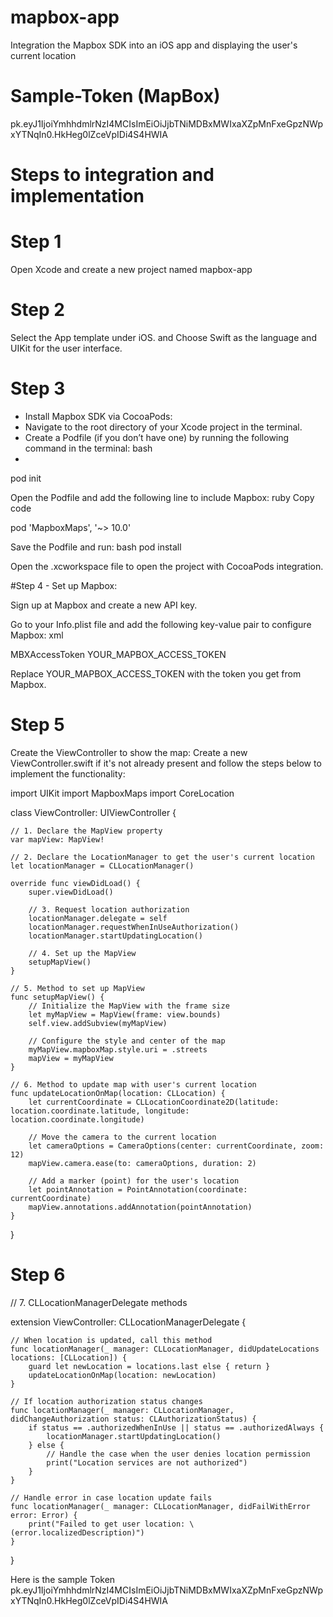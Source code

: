 # mapbox-app
Integration the Mapbox SDK into an iOS app and displaying the user's current location

# Sample-Token (MapBox)
pk.eyJ1IjoiYmhhdmlrNzI4MCIsImEiOiJjbTNiMDBxMWIxaXZpMnFxeGpzNWpxYTNqIn0.HkHeg0lZceVpIDi4S4HWIA

# Steps to integration and implementation

# Step 1
Open Xcode and create a new project named mapbox-app

# Step 2
Select the App template under iOS. and Choose Swift as the language and UIKit for the user interface.

# Step 3
- Install Mapbox SDK via CocoaPods:
- Navigate to the root directory of your Xcode project in the terminal.
- Create a Podfile (if you don’t have one) by running the following command in the terminal:
bash
- 
pod init

Open the Podfile and add the following line to include Mapbox:
ruby
Copy code

pod 'MapboxMaps', '~> 10.0'

Save the Podfile and run:
bash
pod install

Open the .xcworkspace file to open the project with CocoaPods integration.

#Step 4 - Set up Mapbox:

Sign up at Mapbox and create a new API key.

Go to your Info.plist file and add the following key-value pair to configure Mapbox:
xml

<key>MBXAccessToken</key>
<string>YOUR_MAPBOX_ACCESS_TOKEN</string>

Replace YOUR_MAPBOX_ACCESS_TOKEN with the token you get from Mapbox.

# Step 5 
Create the ViewController to show the map: Create a new ViewController.swift if it's not already present and follow the steps below to implement the functionality:


import UIKit
import MapboxMaps
import CoreLocation

class ViewController: UIViewController {

    // 1. Declare the MapView property
    var mapView: MapView!
    
    // 2. Declare the LocationManager to get the user's current location
    let locationManager = CLLocationManager()
    
    override func viewDidLoad() {
        super.viewDidLoad()
        
        // 3. Request location authorization
        locationManager.delegate = self
        locationManager.requestWhenInUseAuthorization()
        locationManager.startUpdatingLocation()
        
        // 4. Set up the MapView
        setupMapView()
    }
    
    // 5. Method to set up MapView
    func setupMapView() {
        // Initialize the MapView with the frame size
        let myMapView = MapView(frame: view.bounds)
        self.view.addSubview(myMapView)
        
        // Configure the style and center of the map
        myMapView.mapboxMap.style.uri = .streets
        mapView = myMapView
    }

    // 6. Method to update map with user's current location
    func updateLocationOnMap(location: CLLocation) {
        let currentCoordinate = CLLocationCoordinate2D(latitude: location.coordinate.latitude, longitude: location.coordinate.longitude)
        
        // Move the camera to the current location
        let cameraOptions = CameraOptions(center: currentCoordinate, zoom: 12)
        mapView.camera.ease(to: cameraOptions, duration: 2)
        
        // Add a marker (point) for the user's location
        let pointAnnotation = PointAnnotation(coordinate: currentCoordinate)
        mapView.annotations.addAnnotation(pointAnnotation)
    }
}

# Step 6 
// 7. CLLocationManagerDelegate methods

extension ViewController: CLLocationManagerDelegate {
    
    // When location is updated, call this method
    func locationManager(_ manager: CLLocationManager, didUpdateLocations locations: [CLLocation]) {
        guard let newLocation = locations.last else { return }
        updateLocationOnMap(location: newLocation)
    }
    
    // If location authorization status changes
    func locationManager(_ manager: CLLocationManager, didChangeAuthorization status: CLAuthorizationStatus) {
        if status == .authorizedWhenInUse || status == .authorizedAlways {
            locationManager.startUpdatingLocation()
        } else {
            // Handle the case when the user denies location permission
            print("Location services are not authorized")
        }
    }
    
    // Handle error in case location update fails
    func locationManager(_ manager: CLLocationManager, didFailWithError error: Error) {
        print("Failed to get user location: \(error.localizedDescription)")
    }
}



Here is the sample Token
pk.eyJ1IjoiYmhhdmlrNzI4MCIsImEiOiJjbTNiMDBxMWIxaXZpMnFxeGpzNWpxYTNqIn0.HkHeg0lZceVpIDi4S4HWIA

